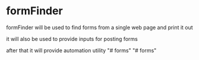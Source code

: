 # formFinder

formFinder will be used to find forms from a single web page and print it out

it will also be used to provide inputs for posting forms

after that it will provide automation utility 
"# forms" 
"# forms" 
